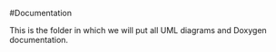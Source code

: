 #Documentation

This is the folder in which we will put all UML diagrams and Doxygen
documentation. 
